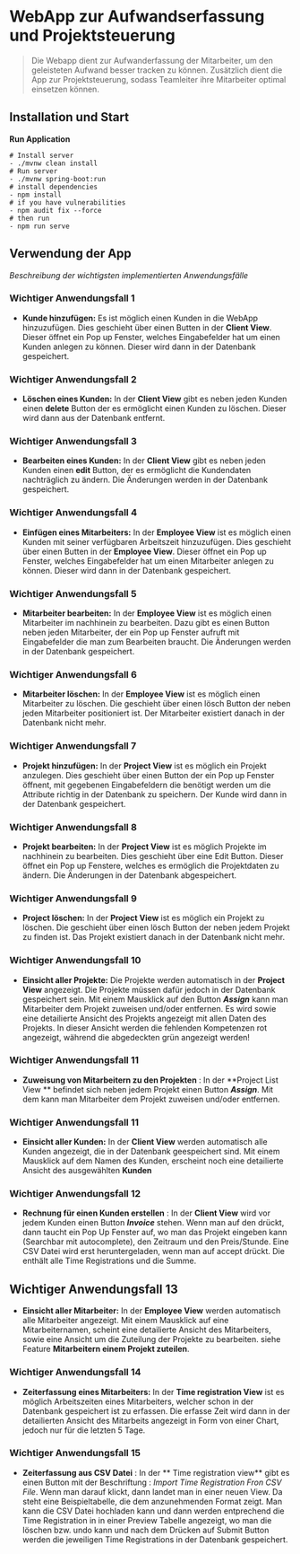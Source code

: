 # WebApp zur Aufwandserfassung und Projektsteuerung

> Die Webapp dient zur Aufwanderfassung der Mitarbeiter, um den geleisteten Aufwand besser tracken zu können. Zusätzlich dient die App zur Projektsteuerung, sodass Teamleiter ihre Mitarbeiter optimal einsetzen können.

## Installation und Start

**Run Application**
```
# Install server
- ./mvnw clean install
# Run server
- ./mvnw spring-boot:run
# install dependencies
- npm install
# if you have vulnerabilities
- npm audit fix --force
# then run
- npm run serve
```

## Verwendung der App

_Beschreibung der wichtigsten implementierten Anwendungsfälle_

### Wichtiger Anwendungsfall 1  
- **Kunde hinzufügen:** Es ist möglich einen Kunden in die WebApp hinzuzufügen. Dies geschieht über
  einen Butten in der **Client View**. Dieser öffnet ein Pop up Fenster, welches Eingabefelder
  hat um einen Kunden anlegen zu können. Dieser wird dann in der Datenbank gespeichert.  
    
### Wichtiger Anwendungsfall 2  
- **Löschen eines Kunden:** In der **Client View** gibt es neben jeden Kunden einen **delete** Button
  der es ermöglicht einen Kunden zu löschen. Dieser wird dann aus der Datenbank entfernt.  
  
### Wichtiger Anwendungsfall 3  
- **Bearbeiten eines Kunden:** In der **Client View** gibt es neben jeden Kunden einen **edit** Button,
  der es ermöglicht die Kundendaten nachträglich zu ändern. Die Änderungen werden in der Datenbank gespeichert.  
  
### Wichtiger Anwendungsfall 4  
- **Einfügen eines Mitarbeiters:** In der **Employee View** ist es möglich einen Kunden mit seiner verfügbaren
  Arbeitszeit hinzuzufügen. Dies geschieht über einen Butten in der **Employee View**. Dieser öffnet ein Pop up Fenster,
  welches Eingabefelder
  hat um einen Mitarbeiter anlegen zu können. Dieser wird dann in der Datenbank gespeichert.  
 
  
### Wichtiger Anwendungsfall 5  
- **Mitarbeiter bearbeiten:** In der **Employee View** ist es möglich einen Mitarbeiter im nachhinein zu bearbeiten. Dazu
  gibt es einen Button neben jeden Mitarbeiter, der ein Pop up Fenster aufruft mit Eingabefelder die man zum Bearbeiten
  braucht. Die Änderungen werden in der Datenbank gespeichert.  
  
### Wichtiger Anwendungsfall 6  
- **Mitarbeiter löschen:** In der **Employee View** ist es möglich einen Mitarbeiter zu löschen. Die geschieht über
  einen lösch Button der neben jeden Mitarbeiter positioniert ist. Der Mitarbeiter existiert danach in der Datenbank
  nicht mehr.  

### Wichtiger Anwendungsfall 7  
- **Projekt hinzufügen:** In der **Project View** ist es möglich ein Projekt anzulegen. Dies geschieht über einen Button
  der ein Pop up Fenster öffnent, mit gegebenen Eingabefeldern die benötigt werden um die Attribute richtig in der Datenbank
  zu speichern. Der Kunde wird dann in der Datenbank gespeichert.  
  
### Wichtiger Anwendungsfall 8
- **Projekt bearbeiten:** In der **Project View** ist es möglich Projekte im nachhinein zu bearbeiten. Dies geschieht über eine Edit Button.
  Dieser öffnet ein Pop up Fenstere, welches es ermöglich die Projektdaten zu ändern. Die Änderungen in der Datenbank abgespeichert. 

### Wichtiger Anwendungsfall 9  
- **Project löschen:** In der **Project View** ist es möglich ein Projekt zu löschen. Die geschieht über
  einen lösch Button der neben jedem Projekt zu finden ist. Das Projekt existiert danach in der Datenbank
  nicht mehr.  

### Wichtiger Anwendungsfall 10
- **Einsicht aller Projekte:** Die Projekte werden automatisch in der **Project View** angezeigt. Die Projekte müssen dafür
  jedoch in der Datenbank gespeichert sein. Mit einem Mausklick auf den Button ***Assign*** kann man Mitarbeiter dem Projekt zuweisen
  und/oder entfernen. Es wird sowie eine detailierte Ansicht des Projekts angezeigt mit allen Daten des Projekts. In dieser Ansicht werden die fehlenden Kompetenzen rot angezeigt, während die abgedeckten grün angezeigt werden!

### Wichtiger Anwendungsfall 11
- **Zuweisung von Mitarbeitern zu den Projekten** : In der **Project List View ** befindet sich neben jedem Projekt einen Button ***Assign***. Mit dem kann man Mitarbeiter dem Projekt zuweisen und/oder entfernen.

### Wichtiger Anwendungsfall 11  
- **Einsicht aller Kunden:** In der **Client View** werden automatisch alle Kunden angezeigt, die in
  der Datenbank geespeichert sind. Mit einem Mausklick auf dem Namen des Kunden, erscheint noch
  eine detailierte Ansicht des ausgewählten **Kunden**  


### Wichtiger Anwendungsfall 12
- **Rechnung für einen Kunden erstellen** : In der **Client View** wird vor jedem Kunden einen Button ***Invoice*** stehen. Wenn man auf den drückt, dann taucht ein Pop Up Fenster auf, wo man das Projekt eingeben kann (Searchbar mit autocomplete), den Zeitraum und den Preis/Stunde. Eine CSV Datei wird erst heruntergeladen, wenn man auf accept drückt. Die enthält alle Time Registrations und die Summe.
  
## Wichtiger Anwendungsfall 13
- **Einsicht aller Mitarbeiter:** In der **Employee View** werden automatisch alle Mitarbeiter angezeigt. Mit einem Mausklick
  auf eine Mitarbeiternamen, scheint eine detailierte Ansicht des Mitarbeiters, sowie eine Ansicht um die Zuteilung der
  Projekte zu bearbeiten.
  siehe Feature **Mitarbeitern einem Projekt zuteilen**.  
  
### Wichtiger Anwendungsfall 14
- **Zeiterfassung eines Mitarbeiters:** In der **Time registration View** ist es möglich Arbeitszeiten eines Mitarbeiters,
  welcher schon in der Datenbank gespeichert ist zu erfassen. Die erfasse Zeit wird dann in der detailierten Ansicht des Mitarbeits
  angezeigt in Form von einer Chart, jedoch nur für die letzten 5 Tage.

### Wichtiger Anwendungsfall 15 
- **Zeiterfassung aus CSV Datei** : In der ** Time registration view** gibt es einen Button mit der Beschriftung : *Import Time Registration Fron CSV File*. Wenn man darauf klickt, dann landet man in einer neuen View. Da steht eine Beispieltabelle, die dem anzunehmenden Format zeigt. Man kann die CSV Datei hochladen kann und dann werden entprechend die Time Registration in in einer Preview Tabelle angezeigt, wo man die löschen bzw. undo kann und nach dem Drücken auf Submit Button werden die jeweiligen Time Registrations in der Datenbank gespeichert.